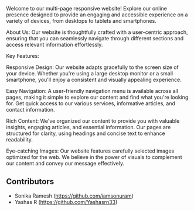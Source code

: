 Welcome to our multi-page responsive website! Explore our online presence designed to provide an engaging and accessible experience on a variety of devices, from desktops to tablets and smartphones.

About Us:
Our website is thoughtfully crafted with a user-centric approach, ensuring that you can seamlessly navigate through different sections and access relevant information effortlessly.

Key Features:

Responsive Design: Our website adapts gracefully to the screen size of your device. Whether you're using a large desktop monitor or a small smartphone, you'll enjoy a consistent and visually appealing experience.

Easy Navigation: A user-friendly navigation menu is available across all pages, making it simple to explore our content and find what you're looking for. Get quick access to our various services, informative articles, and contact information.

Rich Content: We've organized our content to provide you with valuable insights, engaging articles, and essential information. Our pages are structured for clarity, using headings and concise text to enhance readability.

Eye-catching Images: Our website features carefully selected images optimized for the web. We believe in the power of visuals to complement our content and convey our message effectively.
## Contributors
- Sonika Ramesh (https://github.com/iamsonuram)
- Yashas R (https://github.com/Yashasrn33)
